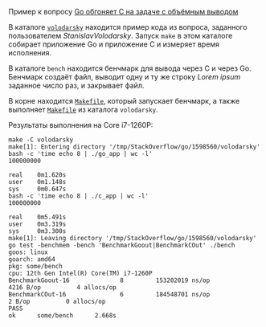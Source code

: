 Пример к вопросу [Go обгоняет C на задаче с объёмным выводом](https://ru.stackoverflow.com/questions/1598560)

В каталоге [`volodarsky`](./volodarsky/) находится пример кода из вопроса, заданного пользователем *StanislavVolodarsky*.
Запуск `make` в этом каталоге собирает приложение Go и приложение C и измеряет время исполнения.

В каталоге `bench` находится бенчмарк для вывода через С и через Go. Бенчмарк создаёт файл, выводит одну и ту же строку *Lorem ipsum* заданное число раз, и закрывает файл.

В корне находится [`Makefile`](./Makefile), который запускает бенчмарк, а также выполняет [`Makefile`](./volodarsky/Makefile) из каталога `volodarsky`.

Результаты выполнения на Core i7-1260P:

```text
make -C volodarsky
make[1]: Entering directory '/tmp/StackOverflow/go/1598560/volodarsky'
bash -c 'time echo 8 | ./go_app | wc -l'
100000000

real    0m1.620s
user    0m1.148s
sys     0m0.647s
bash -c 'time echo 8 | ./c_app | wc -l'
100000000

real    0m5.491s
user    0m3.319s
sys     0m3.300s
make[1]: Leaving directory '/tmp/StackOverflow/go/1598560/volodarsky'
go test -benchmem -bench 'BenchmarkGoout|BenchmarkCOut' ./bench
goos: linux
goarch: amd64
pkg: some/bench
cpu: 12th Gen Intel(R) Core(TM) i7-1260P
BenchmarkGoout-16              8         153202019 ns/op            4216 B/op          4 allocs/op
BenchmarkCOut-16               6         184548701 ns/op               2 B/op          0 allocs/op
PASS
ok      some/bench      2.668s
```